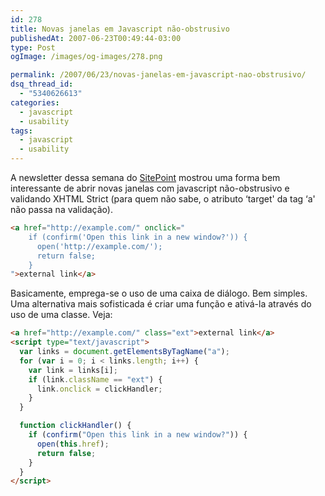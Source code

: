 ```yaml
---
id: 278
title: Novas janelas em Javascript não-obstrusivo
publishedAt: 2007-06-23T00:49:44-03:00
type: Post
ogImage: /images/og-images/278.png

permalink: /2007/06/23/novas-janelas-em-javascript-nao-obstrusivo/
dsq_thread_id:
  - "5340626613"
categories:
  - javascript
  - usability
tags:
  - javascript
  - usability
---
```

A newsletter dessa semana do [SitePoint](http://www.sitepoint.com/) mostrou uma forma bem interessante de abrir novas janelas com javascript não-obstrusivo e validando XHTML Strict (para quem não sabe, o atributo &#8216;target' da tag &#8216;a' não passa na validação).

```html
<a href="http://example.com/" onclick="
    if (confirm('Open this link in a new window?')) {
      open('http://example.com/');
      return false;
    }
">external link</a>
```

Basicamente, emprega-se o uso de uma caixa de diálogo. Bem simples. Uma alternativa mais sofisticada é criar uma função e ativá-la através do uso de uma classe. Veja:

```html
<a href="http://example.com/" class="ext">external link</a>
<script type="text/javascript">
  var links = document.getElementsByTagName("a");
  for (var i = 0; i < links.length; i++) {
    var link = links[i];
    if (link.className == "ext") {
      link.onclick = clickHandler;
    }
  }

  function clickHandler() {
    if (confirm("Open this link in a new window?")) {
      open(this.href);
      return false;
    }
  }
</script>
```
